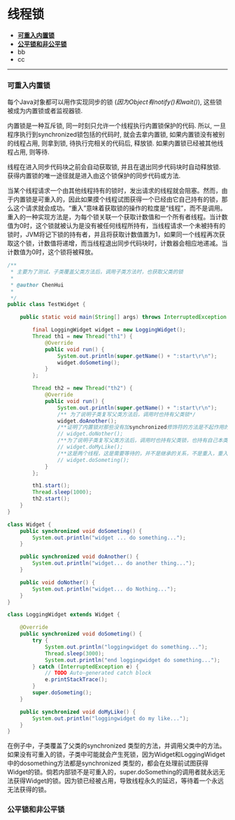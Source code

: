 # 线程锁

- [**可重入内置锁**](#可重入内置锁)
- **[公平锁和非公平锁](#公平锁和非公平锁)**
- bb
- cc



------

### 可重入内置锁

每个Java对象都可以用作实现同步的锁 (*因为Object有notify()和wait()*), 这些锁被成为内置锁或者监视器锁.

内置锁是一种互斥锁, 同一时刻只允许一个线程执行内置锁保护的代码. 所以, 一旦程序执行到synchronized锁包括的代码时, 就会去拿内置锁, 如果内置锁没有被别的线程占用, 则拿到锁, 待执行完相关的代码后, 释放锁. 如果内置锁已经被其他线程占用, 则等待.

线程在进入同步代码块之前会自动获取锁, 并且在退出同步代码块时自动释放锁. 获得内置锁的唯一途径就是进入由这个锁保护的同步代码或方法.

当某个线程请求一个由其他线程持有的锁时，发出请求的线程就会阻塞。然而，由于内置锁是可重入的，因此如果摸个线程试图获得一个已经由它自己持有的锁，那么这个请求就会成功。“重入”意味着获取锁的操作的粒度是“线程”，而不是调用。重入的一种实现方法是，为每个锁关联一个获取计数值和一个所有者线程。当计数值为0时，这个锁就被认为是没有被任何线程所持有，当线程请求一个未被持有的锁时，JVM将记下锁的持有者，并且将获取计数值置为1，如果同一个线程再次获取这个锁，计数值将递增，而当线程退出同步代码块时，计数器会相应地递减。当计数值为0时，这个锁将被释放。

```java
/**
 * 主要为了测试，子类覆盖父类方法后，调用子类方法时，也获取父类的锁
 *
 * @author ChenHui
 *
 */
public class TestWidget {

    public static void main(String[] args) throws InterruptedException {

        final LoggingWidget widget = new LoggingWidget();
        Thread th1 = new Thread("th1") {
            @Override
            public void run() {
                System.out.println(super.getName() + ":start\r\n");
                widget.doSometing();
            }
        };

        Thread th2 = new Thread("th2") {
            @Override
            public void run() {
                System.out.println(super.getName() + ":start\r\n");
                /** 为了说明子类复写父类方法后，调用时也持有父类锁*/
                widget.doAnother();
                /**证明了内置锁对那些没有加synchronized修饰符的方法是不起作用的*/
                // widget.doNother();
                /**为了说明子类复写父类方法后，调用时也持有父类锁，也持有自己本类的锁*/
                // widget.doMyLike();
                /**这是两个线程，这是需要等待的，并不是继承的关系，不是重入，重入是发生在一个线程中的*/
                // widget.doSometing();
            }
        };

        th1.start();
        Thread.sleep(1000);
        th2.start();
    }
}

class Widget {
    public synchronized void doSometing() {
        System.out.println("widget ... do something...");
    }

    public synchronized void doAnother() {
        System.out.println("widget... do another thing...");
    }

    public void doNother() {
        System.out.println("widget... do Nothing...");
    }
}

class LoggingWidget extends Widget {

    @Override
    public synchronized void doSometing() {
        try {
            System.out.println("loggingwidget do something...");
            Thread.sleep(3000);
            System.out.println("end loggingwidget do something...");
        } catch (InterruptedException e) {
            // TODO Auto-generated catch block
            e.printStackTrace();
        }
        super.doSometing();
    }

    public synchronized void doMyLike() {
        System.out.println("loggingwidget do my like...");
    }
}
```

在例子中，子类覆盖了父类的synchronized 类型的方法，并调用父类中的方法。如果没有可重入的锁，子类中可能就会产生死锁，因为Widget和LoggingWidget中的dosomething方法都是synchronized 类型的，都会在处理前试图获得Widget的锁。倘若内部锁不是可重入的，super.doSomething的调用者就永远无法获得Widget的锁。因为锁已经被占用，导致线程永久的延迟，等待着一个永远无法获得的锁。



### 公平锁和非公平锁

